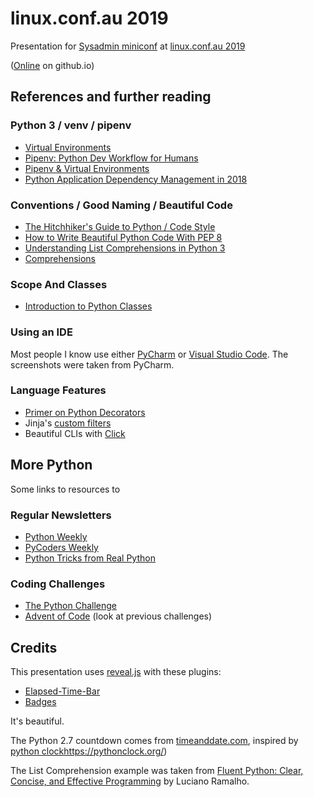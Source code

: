 # linux.conf.au 2019
Presentation for [Sysadmin miniconf](http://sysadmin.miniconf.org/) at [linux.conf.au 2019](https://linux.conf.au/)

([Online](https://jangroth.github.io/linuxconf2019/) on github.io)

## References and further reading

### Python 3 / venv / pipenv

* [Virtual Environments](https://python-guide-cn.readthedocs.io/en/latest/dev/virtualenvs.html)
* [Pipenv: Python Dev Workflow for Humans](https://pipenv.readthedocs.io/en/latest/)
* [Pipenv & Virtual Environments](https://docs.python-guide.org/dev/virtualenvs/)
* [Python Application Dependency Management in 2018](https://hynek.me/articles/python-app-deps-2018)

### Conventions / Good Naming / Beautiful Code

* [The Hitchhiker's Guide to Python / Code Style](https://docs.python-guide.org/writing/style/)
* [How to Write Beautiful Python Code With PEP 8](https://realpython.com/python-pep8/)
* [Understanding List Comprehensions in Python 3](https://www.digitalocean.com/community/tutorials/understanding-list-comprehensions-in-python-3)
* [Comprehensions](https://python-3-patterns-idioms-test.readthedocs.io/en/latest/Comprehensions.html)

### Scope And Classes

* [Introduction to Python Classes](http://introtopython.org/classes.html)

### Using an IDE

Most people I know use either [PyCharm](https://www.jetbrains.com/pycharm/) or [Visual Studio Code](https://code.visualstudio.com/). The screenshots were taken from PyCharm.

### Language Features

* [Primer on Python Decorators](https://realpython.com/primer-on-python-decorators/)
* Jinja's [custom filters](http://jinja.pocoo.org/docs/2.10/api/#writing-filters)
* Beautiful CLIs with [Click](https://click.palletsprojects.com/en/7.x/) 

## More Python

Some links to resources to 

### Regular Newsletters
* [Python Weekly](https://www.pythonweekly.com/)
* [PyCoders Weekly](https://pycoders.com/)
* [Python Tricks from Real Python](https://realpython.com/)

### Coding Challenges
* [The Python Challenge](http://www.pythonchallenge.com/)
* [Advent of Code](https://adventofcode.com/) (look at previous challenges)

## Credits

This presentation uses [reveal.js](https://github.com/hakimel/reveal.js) with these plugins:
* [Elapsed-Time-Bar](https://github.com/tkrkt/reveal.js-elapsed-time-bar) 
* [Badges](https://github.com/ThomasWeinert/reveal-badges) 
  
It's beautiful.

The Python 2.7 countdown comes from [timeanddate.com](https://www.timeanddate.com/clocks/freecountdown.html), inspired by [python clock]()https://pythonclock.org/)

The List Comprehension example was taken from [Fluent Python: Clear, Concise, and Effective Programming](http://shop.oreilly.com/product/0636920032519.do) by Luciano Ramalho.
